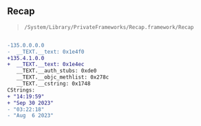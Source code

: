 ## Recap

> `/System/Library/PrivateFrameworks/Recap.framework/Recap`

```diff

-135.0.0.0.0
-  __TEXT.__text: 0x1e4f0
+135.4.1.0.0
+  __TEXT.__text: 0x1e4ec
   __TEXT.__auth_stubs: 0xde0
   __TEXT.__objc_methlist: 0x278c
   __TEXT.__cstring: 0x1748
CStrings:
+ "14:19:59"
+ "Sep 30 2023"
- "03:22:18"
- "Aug  6 2023"

```
